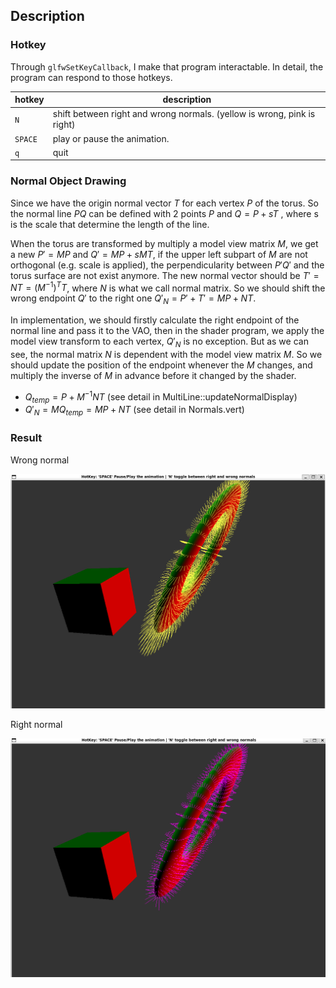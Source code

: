 ## Description

### Hotkey

Through `glfwSetKeyCallback`, I make that program interactable. In detail, the program can respond to those hotkeys. 

| hotkey  | description                                                  |
| ------- | ------------------------------------------------------------ |
| `N`     | shift between right and wrong normals. (yellow is wrong, pink is right) |
| `SPACE` | play or pause the animation.                                 |
| `q`     | quit                                                         |

### Normal Object Drawing

Since we have the origin normal vector $T$ for each vertex $P$ of the torus. So the normal line $PQ$ can be defined with 2 points $P$ and $Q=P+sT$ , where s is the scale that determine the length of the line.

When the torus are transformed by multiply a model view matrix $M$, we get a new $P'=MP$ and $Q'=MP+sMT$, if the upper left subpart of $M$ are not orthogonal (e.g. scale is applied), the perpendicularity between $P'Q'$ and the torus surface are not exist anymore. The new normal vector should be $T'=NT=(M^{-1})^T T$, where $N$ is what we call normal matrix. So we should shift the wrong endpoint $Q'$ to the right one $Q'_{N}=P'+T'=MP+NT$.

In implementation, we should firstly calculate the right endpoint of the normal line and pass it to the VAO, then in the shader program, we apply the model view transform to each vertex, $Q'_N$  is no exception.  But as we can see, the normal matrix $N$ is dependent with the model view matrix $M$. So we should update the position of the endpoint whenever the $M$ changes, and multiply the inverse of $M$ in advance before it changed by the shader.

- $Q_{temp}=P+M^{-1}NT$ (see detail in MultiLine::updateNormalDisplay)
- $Q'_{N}=MQ_{temp}=MP+NT$ (see detail in Normals.vert)

### Result

Wrong normal

![wrong_normal](wrong_normal.png)

Right normal

![right_normal](right_normal.png)


